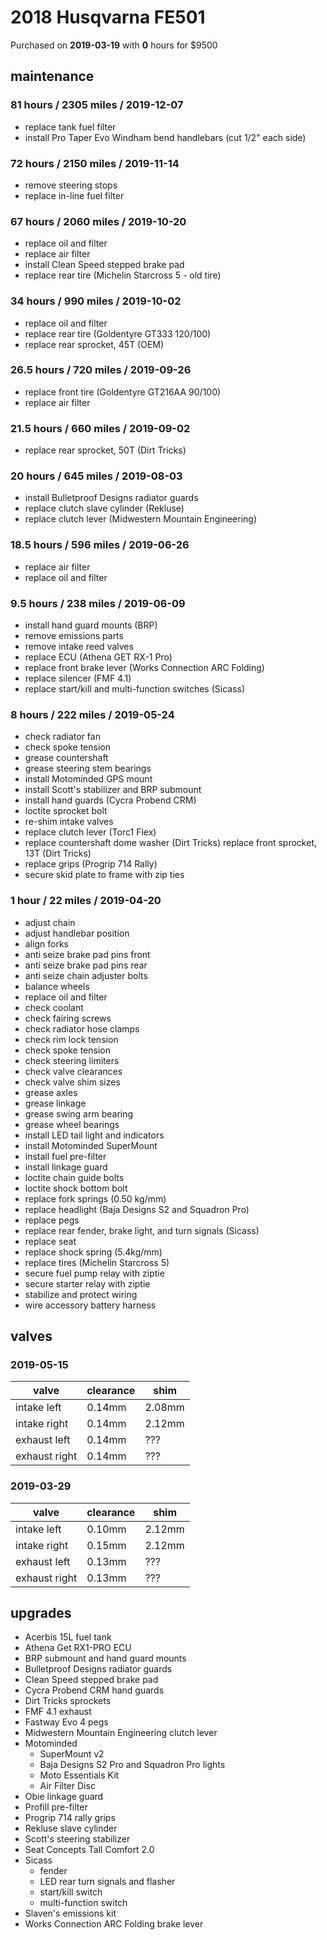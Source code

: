 # 2018 Husqvarna FE501

Purchased on **2019-03-19** with **0** hours for \$9500

## maintenance

### 81 hours / 2305 miles / 2019-12-07

- replace tank fuel filter
- install Pro Taper Evo Windham bend handlebars (cut 1/2" each side)

### 72 hours / 2150 miles / 2019-11-14

- remove steering stops
- replace in-line fuel filter

### 67 hours / 2060 miles / 2019-10-20

- replace oil and filter
- replace air filter
- install Clean Speed stepped brake pad
- replace rear tire (Michelin Starcross 5 - old tire)

### 34 hours / 990 miles / 2019-10-02

- replace oil and filter
- replace rear tire (Goldentyre GT333 120/100)
- replace rear sprocket, 45T (OEM)

### 26.5 hours / 720 miles / 2019-09-26

- replace front tire (Goldentyre GT216AA 90/100)
- replace air filter

### 21.5 hours / 660 miles / 2019-09-02

- replace rear sprocket, 50T (Dirt Tricks)

### 20 hours / 645 miles / 2019-08-03

- install Bulletproof Designs radiator guards
- replace clutch slave cylinder (Rekluse)
- replace clutch lever (Midwestern Mountain Engineering)

### 18.5 hours / 596 miles / 2019-06-26

- replace air filter
- replace oil and filter

### 9.5 hours / 238 miles / 2019-06-09

- install hand guard mounts (BRP)
- remove emissions parts
- remove intake reed valves
- replace ECU (Athena GET RX-1 Pro)
- replace front brake lever (Works Connection ARC Folding)
- replace silencer (FMF 4.1)
- replace start/kill and multi-function switches (Sicass)

### 8 hours / 222 miles / 2019-05-24

- check radiator fan
- check spoke tension
- grease countershaft
- grease steering stem bearings
- install Motominded GPS mount
- install Scott's stabilizer and BRP submount
- install hand guards (Cycra Probend CRM)
- loctite sprocket bolt
- re-shim intake valves
- replace clutch lever (Torc1 Flex)
- replace countershaft dome washer (Dirt Tricks) replace front sprocket, 13T (Dirt Tricks)
- replace grips (Progrip 714 Rally)
- secure skid plate to frame with zip ties

### 1 hour / 22 miles / 2019-04-20

- adjust chain
- adjust handlebar position
- align forks
- anti seize brake pad pins front
- anti seize brake pad pins rear
- anti seize chain adjuster bolts
- balance wheels
- replace oil and filter
- check coolant
- check fairing screws
- check radiator hose clamps
- check rim lock tension
- check spoke tension
- check steering limiters
- check valve clearances
- check valve shim sizes
- grease axles
- grease linkage
- grease swing arm bearing
- grease wheel bearings
- install LED tail light and indicators
- install Motominded SuperMount
- install fuel pre-filter
- install linkage guard
- loctite chain guide bolts
- loctite shock bottom bolt
- replace fork springs (0.50 kg/mm)
- replace headlight (Baja Designs S2 and Squadron Pro)
- replace pegs
- replace rear fender, brake light, and turn signals (Sicass)
- replace seat
- replace shock spring (5.4kg/mm)
- replace tires (Michelin Starcross 5)
- secure fuel pump relay with ziptie
- secure starter relay with ziptie
- stabilize and protect wiring
- wire accessory battery harness

## valves

### 2019-05-15

| valve         | clearance | shim   |
| ------------- | --------- | ------ |
| intake left   | 0.14mm    | 2.08mm |
| intake right  | 0.14mm    | 2.12mm |
| exhaust left  | 0.14mm    | ???    |
| exhaust right | 0.14mm    | ???    |

### 2019-03-29

| valve         | clearance | shim   |
| ------------- | --------- | ------ |
| intake left   | 0.10mm    | 2.12mm |
| intake right  | 0.15mm    | 2.12mm |
| exhaust left  | 0.13mm    | ???    |
| exhaust right | 0.13mm    | ???    |

## upgrades

- Acerbis 15L fuel tank
- Athena Get RX1-PRO ECU
- BRP submount and hand guard mounts
- Bulletproof Designs radiator guards
- Clean Speed stepped brake pad
- Cycra Probend CRM hand guards
- Dirt Tricks sprockets
- FMF 4.1 exhaust
- Fastway Evo 4 pegs
- Midwestern Mountain Engineering clutch lever
- Motominded
  - SuperMount v2
  - Baja Designs S2 Pro and Squadron Pro lights
  - Moto Essentials Kit
  - Air Filter Disc
- Obie linkage guard
- Profill pre-filter
- Progrip 714 rally grips
- Rekluse slave cylinder
- Scott's steering stabilizer
- Seat Concepts Tall Comfort 2.0
- Sicass
  - fender
  - LED rear turn signals and flasher
  - start/kill switch
  - multi-function switch
- Slaven's emissions kit
- Works Connection ARC Folding brake lever
